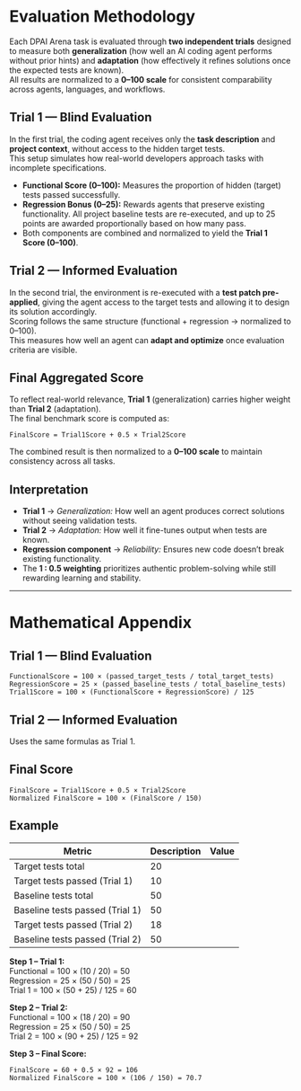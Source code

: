 # Evaluation Methodology

Each DPAI Arena task is evaluated through **two independent trials** designed to measure both **generalization** (how well an AI coding agent performs without prior hints) and **adaptation** (how effectively it refines solutions once the expected tests are known).  
All results are normalized to a **0–100 scale** for consistent comparability across agents, languages, and workflows.  

## Trial 1 — Blind Evaluation
In the first trial, the coding agent receives only the **task description** and **project context**, without access to the hidden target tests.  
This setup simulates how real-world developers approach tasks with incomplete specifications.  

- **Functional Score (0–100):** Measures the proportion of hidden (target) tests passed successfully.  
- **Regression Bonus (0–25):** Rewards agents that preserve existing functionality. All project baseline tests are re-executed, and up to 25 points are awarded proportionally based on how many pass.  
- Both components are combined and normalized to yield the **Trial 1 Score (0–100)**.  

## Trial 2 — Informed Evaluation
In the second trial, the environment is re-executed with a **test patch pre-applied**, giving the agent access to the target tests and allowing it to design its solution accordingly.  
Scoring follows the same structure (functional + regression → normalized to 0–100).  
This measures how well an agent can **adapt and optimize** once evaluation criteria are visible.  

## Final Aggregated Score
To reflect real-world relevance, **Trial 1** (generalization) carries higher weight than **Trial 2** (adaptation).  
The final benchmark score is computed as:  

```
FinalScore = Trial1Score + 0.5 × Trial2Score
```

The combined result is then normalized to a **0–100 scale** to maintain consistency across all tasks.  

## Interpretation
- **Trial 1** → *Generalization:* How well an agent produces correct solutions without seeing validation tests.  
- **Trial 2** → *Adaptation:* How well it fine-tunes output when tests are known.  
- **Regression component** → *Reliability:* Ensures new code doesn’t break existing functionality.  
- The **1 : 0.5 weighting** prioritizes authentic problem-solving while still rewarding learning and stability.  

---

# Mathematical Appendix

## Trial 1 — Blind Evaluation
```
FunctionalScore = 100 × (passed_target_tests / total_target_tests)
RegressionScore = 25 × (passed_baseline_tests / total_baseline_tests)
Trial1Score = 100 × (FunctionalScore + RegressionScore) / 125
```

## Trial 2 — Informed Evaluation
Uses the same formulas as Trial 1.  

## Final Score
```
FinalScore = Trial1Score + 0.5 × Trial2Score
Normalized FinalScore = 100 × (FinalScore / 150)
```

## Example

| Metric | Description | Value |
|---------|--------------|--------|
| Target tests total | 20 | |
| Target tests passed (Trial 1) | 10 | |
| Baseline tests total | 50 | |
| Baseline tests passed (Trial 1) | 50 | |
| Target tests passed (Trial 2) | 18 | |
| Baseline tests passed (Trial 2) | 50 | |

**Step 1 – Trial 1:**  
Functional = 100 × (10 / 20) = 50  
Regression = 25 × (50 / 50) = 25  
Trial 1 = 100 × (50 + 25) / 125 = 60  

**Step 2 – Trial 2:**  
Functional = 100 × (18 / 20) = 90  
Regression = 25 × (50 / 50) = 25  
Trial 2 = 100 × (90 + 25) / 125 = 92  

**Step 3 – Final Score:**  
```
FinalScore = 60 + 0.5 × 92 = 106
Normalized FinalScore = 100 × (106 / 150) = 70.7
```
